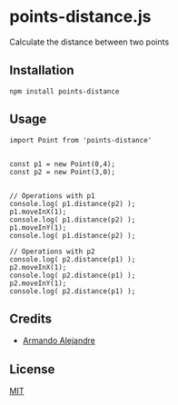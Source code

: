 # points-distance.js

Calculate the distance between two points

## Installation

```
npm install points-distance
```

## Usage

```
import Point from 'points-distance'


const p1 = new Point(0,4);
const p2 = new Point(3,0);


// Operations with p1
console.log( p1.distance(p2) );
p1.moveInX(1);
console.log( p1.distance(p2) );
p1.moveInY(1);
console.log( p1.distance(p2) );

// Operations with p2
console.log( p2.distance(p1) );
p2.moveInX(1);
console.log( p2.distance(p1) );
p2.moveInY(1);
console.log( p2.distance(p1) );
```

## Credits 

- [Armando Alejandre](http://armando-alejandre.herokuapp.com/)

## License

[MIT](https://opensource.org/licenses/MIT)